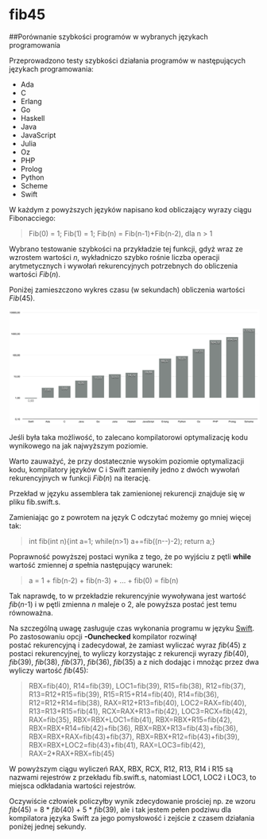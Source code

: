 # fib45
##Porównanie szybkości programów w wybranych językach programowania

Przeprowadzono testy szybkości działania programów w następujących językach programowania:

* Ada
* C
* Erlang
* Go
* Haskell
* Java
* JavaScript
* Julia
* Oz
* PHP
* Prolog
* Python
* Scheme
* Swift

W każdym z powyższych języków napisano kod obliczający wyrazy ciągu Fibonacciego:
> Fib(0) = 1; Fib(1) = 1; Fib(n) = Fib(n-1)+Fib(n-2), dla n > 1

Wybrano testowanie szybkości na przykładzie tej funkcji, gdyż wraz ze wzrostem wartości _n_, wykładniczo szybko rośnie liczba operacji arytmetycznych i wywołań rekurencyjnych potrzebnych do obliczenia wartości _Fib_(_n_).
 
Poniżej zamieszczono wykres czasu (w sekundach) obliczenia wartości _Fib_(45).

 ![wykres](fib45_opt.png "Czas obliczenia Fib(45) w sekundach") 

Jeśli była taka możliwość, to zalecano kompilatorowi optymalizację kodu wynikowego na jak najwyższym poziomie.

Warto zauważyć, że przy dostatecznie wysokim poziomie optymalizacji kodu, kompilatory języków C i Swift zamieniły jedno z dwóch wywołań rekurencyjnych w funkcji _Fib_(_n_) na iterację. 

Przekład w języku assemblera tak zamienionej rekurencji znajduje się w pliku fib.swift.s.

Zamieniając go z powrotem na język C odczytać możemy go mniej więcej tak:
>int fib(int n){int a=1; while(n>1) a+=fib((n--)-2); return a;}

Poprawność powyższej postaci wynika z tego, że po wyjściu z pętli **while** wartość zmiennej _a_ spełnia następujący warunek:
>a = 1 + fib(n-2) + fib(n-3) + ... + fib(0) = fib(n)

Tak naprawdę, to w przekładzie rekurencyjnie wywoływana jest wartość _fib_(_n_-1) i w pętli zmienna _n_ maleje o 2, ale powyższa postać jest temu równoważna.

Na szczególną uwagę zasługuje czas wykonania programu w języku [Swift](http://developer.apple.com/swift/ "język programowania Swift"). Po zastosowaniu opcji **-Ounchecked** kompilator rozwinął postać rekurencyjną i zadecydował, że zamiast wyliczać wyraz _fib_(45) z postaci rekurencyjnej, to wyliczy korzystając z rekurencji wyrazy _fib_(40), _fib_(39), _fib_(38), _fib_(37), _fib_(36), _fib_(35) a z nich dodając i mnożąc przez dwa wyliczy wartość _fib_(45):
>RBX=fib(40), R14=fib(39), LOC1=fib(39), R15=fib(38), R12=fib(37), R13=R12+R15=fib(39), R15=R15+R14=fib(40), R14=fib(36), R12=R12+R14=fib(38), RAX=R12+R13=fib(40), LOC2=RAX=fib(40), R13=R13+R15=fib(41), RCX=RAX+R13=fib(42), LOC3=RCX=fib(42), RAX=fib(35), RBX=RBX+LOC1=fib(41), RBX=RBX+R15=fib(42), RBX=RBX+R14=fib(42)+fib(36), RBX=RBX+R13=fib(43)+fib(36), RBX=RBX+RAX=fib(43)+fib(37), RBX=RBX+R12=fib(43)+fib(39), RBX=RBX+LOC2=fib(43)+fib(41), RAX=LOC3=fib(42), RAX=2*RAX+RBX=fib(45)

W powyższym ciągu wyliczeń RAX, RBX, RCX, R12, R13, R14 i R15 są nazwami rejestrów z przekładu  fib.swift.s,  natomiast LOC1, LOC2 i LOC3, to miejsca odkładania wartości rejestrów.

Oczywiście człowiek policzyłby wynik zdecydowanie prościej np. ze wzoru _fib_(45) = 8 * _fib_(40) + 5 * _fib_(39), ale i tak jestem pełen podziwu dla kompilatora języka Swift za jego pomysłowość i zejście z czasem działania poniżej jednej sekundy.

